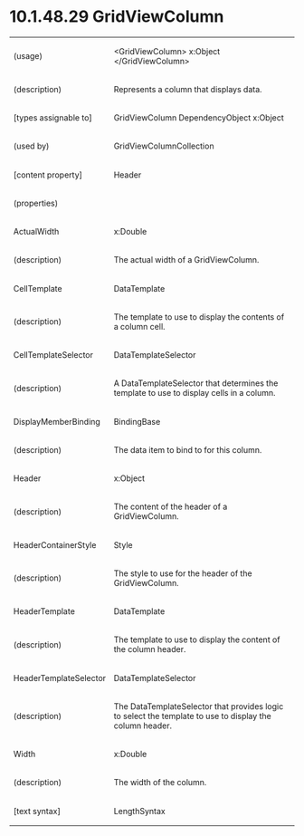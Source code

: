 <html dir="LTR" xmlns:mshelp="http://msdn.microsoft.com/mshelp" xmlns:ddue="http://ddue.schemas.microsoft.com/authoring/2003/5" xmlns:xlink="http://www.w3.org/1999/xlink" xmlns:tool="http://www.microsoft.com/tooltip"><body><input type="hidden" id="userDataCache" class="userDataStyle"><input type="hidden" id="hiddenScrollOffset"><img id="dropDownImage" style="display:none; height:0; width:0;" src="../local/drpdown.gif"><img id="dropDownHoverImage" style="display:none; height:0; width:0;" src="../local/drpdown_orange.gif"><img id="collapseImage" style="display:none; height:0; width:0;" src="../local/collapse.gif"><img id="expandImage" style="display:none; height:0; width:0;" src="../local/exp.gif"><img id="collapseAllImage" style="display:none; height:0; width:0;" src="../local/collall.gif"><img id="expandAllImage" style="display:none; height:0; width:0;" src="../local/expall.gif"><img id="copyImage" style="display:none; height:0; width:0;" src="../local/copycode.gif"><img id="copyHoverImage" style="display:none; height:0; width:0;" src="../local/copycodeHighlight.gif"><div id="header"><h1 class="heading">10.1.48.29 GridViewColumn</h1></div><div id="mainSection"><div id="mainBody"><div id="allHistory" class="saveHistory" onsave="saveAll()" onload="loadAll()"></div>
			<div id="sectionSection0" class="section" name="collapseableSection"><content xmlns="http://ddue.schemas.microsoft.com/authoring/2003/5" xmlns:wsd="http://wsdev.schemas.microsoft.com/authoring/2008/2" xmlns:msxsl="urn:schemas-microsoft-com:xslt" xmlns:script="urn:script" xmlns:build="urn:build">
				</content></div><div id="sectionSection1" class="section" name="collapseableSection"><content xmlns="http://ddue.schemas.microsoft.com/authoring/2003/5" xmlns:wsd="http://wsdev.schemas.microsoft.com/authoring/2008/2" xmlns:msxsl="urn:schemas-microsoft-com:xslt" xmlns:script="urn:script" xmlns:build="urn:build">
					<p xmlns=""><b></b></p><table class="ProtocolAuthoredTable" xmlns=""><tr>
								<td>
									<p>(usage)</p>
								</td>
								<td>
									<p>&lt;GridViewColumn&gt; x:Object &lt;/GridViewColumn&gt;</p>
								</td>
							</tr><tr>
							<td>
								<p>(description)</p>
							</td>
							<td>
								<p>Represents a column that displays data.</p>
							</td>
						</tr><tr>
							<td>
								<p>[types assignable to]</p>
							</td>
							<td>
								<p>GridViewColumn DependencyObject x:Object</p>
							</td>
						</tr><tr>
							<td>
								<p>(used by)</p>
							</td>
							<td>
								<p>GridViewColumnCollection</p>
							</td>
						</tr><tr>
							<td>
								<p>[content property]</p>
							</td>
							<td>
								<p>Header</p>
							</td>
						</tr><tr>
							<td>
								<p>(properties)</p>
							</td>
							<td>
							</td>
						</tr><tr>
							<td>
								<p>ActualWidth</p>
							</td>
							<td>
								<p>x:Double</p>
							</td>
						</tr><tr>
							<td>
								<p>(description)</p>
							</td>
							<td>
								<p>The actual width of a GridViewColumn.</p>
							</td>
						</tr><tr>
							<td>
								<p>CellTemplate</p>
							</td>
							<td>
								<p>DataTemplate</p>
							</td>
						</tr><tr>
							<td>
								<p>(description)</p>
							</td>
							<td>
								<p>The template to use to display the contents of a column cell.</p>
							</td>
						</tr><tr>
							<td>
								<p>CellTemplateSelector</p>
							</td>
							<td>
								<p>DataTemplateSelector</p>
							</td>
						</tr><tr>
							<td>
								<p>(description)</p>
							</td>
							<td>
								<p>A DataTemplateSelector that determines the template to use to display cells in a column.</p>
							</td>
						</tr><tr>
							<td>
								<p>DisplayMemberBinding</p>
							</td>
							<td>
								<p>BindingBase</p>
							</td>
						</tr><tr>
							<td>
								<p>(description)</p>
							</td>
							<td>
								<p>The data item to bind to for this column.</p>
							</td>
						</tr><tr>
							<td>
								<p>Header</p>
							</td>
							<td>
								<p>x:Object</p>
							</td>
						</tr><tr>
							<td>
								<p>(description)</p>
							</td>
							<td>
								<p>The content of the header of a GridViewColumn.</p>
							</td>
						</tr><tr>
							<td>
								<p>HeaderContainerStyle</p>
							</td>
							<td>
								<p>Style</p>
							</td>
						</tr><tr>
							<td>
								<p>(description)</p>
							</td>
							<td>
								<p>The style to use for the header of the GridViewColumn.</p>
							</td>
						</tr><tr>
							<td>
								<p>HeaderTemplate</p>
							</td>
							<td>
								<p>DataTemplate</p>
							</td>
						</tr><tr>
							<td>
								<p>(description)</p>
							</td>
							<td>
								<p>The template to use to display the content of the column header.</p>
							</td>
						</tr><tr>
							<td>
								<p>HeaderTemplateSelector</p>
							</td>
							<td>
								<p>DataTemplateSelector</p>
							</td>
						</tr><tr>
							<td>
								<p>(description)</p>
							</td>
							<td>
								<p>The DataTemplateSelector that provides logic to select the template to use to display the column header.</p>
							</td>
						</tr><tr>
							<td>
								<p>Width</p>
							</td>
							<td>
								<p>x:Double</p>
							</td>
						</tr><tr>
							<td>
								<p>(description)</p>
							</td>
							<td>
								<p>The width of the column.</p>
							</td>
						</tr><tr>
							<td>
								<p>[text syntax]</p>
							</td>
							<td>
								<p>LengthSyntax</p>
							</td>
						</tr></table>
				</content></div><!--[if gte IE 5]>
			<tool:tip element="languageFilterToolTip" avoidmouse="false"/>
		<![endif]--></div><a name="feedback"></a><span></span></div></body></html>